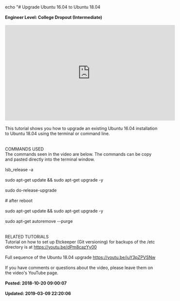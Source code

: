 echo "# Upgrade Ubuntu 16.04 to Ubuntu 18.04<br /><br />**Engineer Level: College Dropout (Intermediate)**<br /><br /><iframe width="560" height="315" src="https://www.youtube.com/embed/p08ZK-QrRmE" frameborder="0" allow="autoplay; encrypted-media" allowfullscreen></iframe><br /><br />This tutorial shows you how to upgrade an existing Ubuntu 16.04 installation to Ubuntu 18.04 using the terminal or command line. <br /><br /><br />COMMANDS USED<br />The commands seen in the video are below. The commands can be copy and pasted directly into the terminal window.<br /><br />lsb_release -a<br /><br />sudo apt-get update && sudo apt-get upgrade -y<br /><br />sudo do-release-upgrade <br /><br /># after reboot<br /><br />sudo apt-get update && sudo apt-get upgrade -y<br /><br />sudo apt-get autoremove --purge<br /><br /><br />RELATED TUTORIALS<br />Tutorial on how to set up Etckeeper (Git versioning) for backups of the /etc directory is at https://youtu.be/dPm8cazYy00<br /><br />Full sequence of the Ubuntu 18.04 upgrade https://youtu.be/juY3pZPVSNw<br /><br />If you have comments or questions about the video, please leave them on the video's YouTube page.<br /><br />**Posted: 2018-10-20 09:00:07**<br /><br />**Updated: 2019-03-09 22:20:06**<br /><br />
